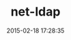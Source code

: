 ---
layout: post
title:  "net-ldap"
repo:   "ruby-ldap/ruby-net-ldap"
date:   2015-02-18 17:28:35
gemurl: http://github.com/ruby-ldap/ruby-net-ldap
---